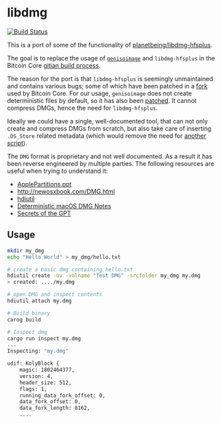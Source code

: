 # libdmg

[![Build Status](https://travis-ci.org/fanquake/libdmg.svg?branch=master)](https://travis-ci.org/fanquake/libdmg)

This is a port of some of the functionality of [planetbeing/libdmg-hfsplus](https://github.com/planetbeing/libdmg-hfsplus).

The goal is to replace the usage of [`genisoimage`](https://manpages.debian.org/stretch/genisoimage/genisoimage.1.en.html) and `libdmg-hfsplus` in the Bitcoin Core [gitian build process](https://github.com/bitcoin/bitcoin/blob/master/contrib/gitian-descriptors/gitian-osx.yml#L141). 

The reason for the port is that `libdmg-hfsplus` is seemingly unmaintained and contains various bugs; some of which have been patched in a [fork](https://github.com/theuni/libdmg-hfsplus) used by Bitcoin Core. For our usage, `genisoimage` does not create deterministic files by default, so it has also been [patched](https://github.com/bitcoin/bitcoin/blob/master/depends/patches/native_cdrkit/cdrkit-deterministic.patch). It cannot compress DMGs, hence the need for `libdmg-hfsplus`.

Ideally we could have a single, well-documented tool, that can not only create and compress DMGs from scratch, but also take care of inserting `.DS_Store` related metadata (which would remove the need for [another script](https://github.com/bitcoin/bitcoin/blob/master/contrib/macdeploy/custom_dsstore.py)).

The `DMG` format is proprietary and not well documented. As a result it has been reverse engineered by multiple parties. The following resources are useful when trying to understand it:

* [ApplePartitions.ppt](http://www.cse.scu.edu/~tschwarz/COEN252_09/PPtPre/ApplePartitions.ppt)
* http://newosxbook.com/DMG.html
* [hdiutil](https://ss64.com/osx/hdiutil.html)
* [Deterministic macOS DMG Notes](https://github.com/bitcoin/bitcoin/blob/master/doc/build-osx.md#deterministic-macos-dmg-notes)
* [Secrets of the GPT](https://developer.apple.com/library/archive/technotes/tn2166/_index.html)

## Usage

```bash
mkdir my_dmg
echo "Hello World" > my_dmg/hello.txt

# create a basic dmg containing hello.txt
hdiutil create -ov -volname "Test DMG" -srcfolder my_dmg my.dmg
> created: ..../my.dmg

# open DMG and inspect contents
hdiutil attach my.dmg

# Build binary
carog build

# Inspect dmg
cargo run inspect my.dmg
...
Inspecting: "my.dmg"

udif: KolyBlock {
    magic: 1802464377,
    version: 4,
    header_size: 512,
    flags: 1,
    running_data_fork_offset: 0,
    data_fork_offset: 0,
    data_fork_length: 8162,
    ....
```
